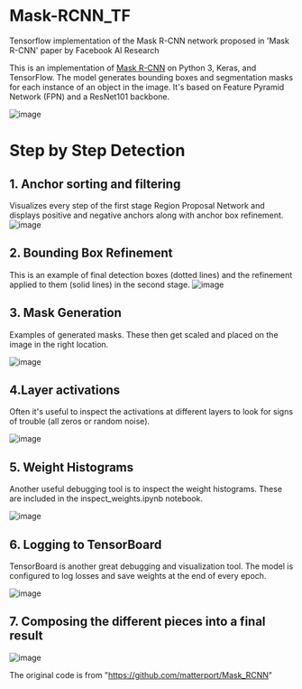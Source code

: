 # Mask-RCNN_TF
Tensorflow implementation of the Mask R-CNN network proposed in 'Mask R-CNN' paper by Facebook AI Research



This is an implementation of [Mask R-CNN](https://arxiv.org/abs/1703.06870) on Python 3, Keras, and TensorFlow. The model generates bounding boxes and segmentation masks for each instance of an object in the image. It's based on Feature Pyramid Network (FPN) and a ResNet101 backbone.

![image](https://user-images.githubusercontent.com/45263010/74101363-55754c80-4b7c-11ea-8efa-60fa898299eb.png)

# Step by Step Detection

## 1. Anchor sorting and filtering
Visualizes every step of the first stage Region Proposal Network and displays positive and negative anchors along with anchor box refinement.
![image](https://user-images.githubusercontent.com/45263010/74101408-d3395800-4b7c-11ea-8f36-078678b77364.png)

## 2. Bounding Box Refinement
This is an example of final detection boxes (dotted lines) and the refinement applied to them (solid lines) in the second stage.
![image](https://user-images.githubusercontent.com/45263010/74101414-e3513780-4b7c-11ea-94b7-3662bfb3796d.png)

## 3. Mask Generation
Examples of generated masks. These then get scaled and placed on the image in the right location.

![image](https://user-images.githubusercontent.com/45263010/74101417-ed733600-4b7c-11ea-9d14-2bcc77704889.png)

## 4.Layer activations
Often it's useful to inspect the activations at different layers to look for signs of trouble (all zeros or random noise).

![image](https://user-images.githubusercontent.com/45263010/74101421-f5cb7100-4b7c-11ea-94e4-812b5e08d261.png)

## 5. Weight Histograms
Another useful debugging tool is to inspect the weight histograms. These are included in the inspect_weights.ipynb notebook.

![image](https://user-images.githubusercontent.com/45263010/74101425-fcf27f00-4b7c-11ea-9fbe-892b80bd5f85.png)

## 6. Logging to TensorBoard
TensorBoard is another great debugging and visualization tool. The model is configured to log losses and save weights at the end of every epoch.

![image](https://user-images.githubusercontent.com/45263010/74101430-07147d80-4b7d-11ea-8d1c-c6359cf6543f.png)

## 7. Composing the different pieces into a final result

![image](https://user-images.githubusercontent.com/45263010/74101437-11cf1280-4b7d-11ea-8187-9edad0297722.png)

The original code is from "https://github.com/matterport/Mask_RCNN"
